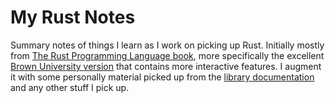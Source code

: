 # My Rust Notes

Summary notes of things I learn as I work on picking up Rust. Initially mostly
from [The Rust Programming Language book](https://doc.rust-lang.org/book/), 
more specifically the excellent [Brown University version](https://rust-book.cs.brown.edu/)
that contains more interactive features. I augment it with some personally
material picked up from the [library documentation](https://doc.rust-lang.org/std/)
and any other stuff I pick up.
